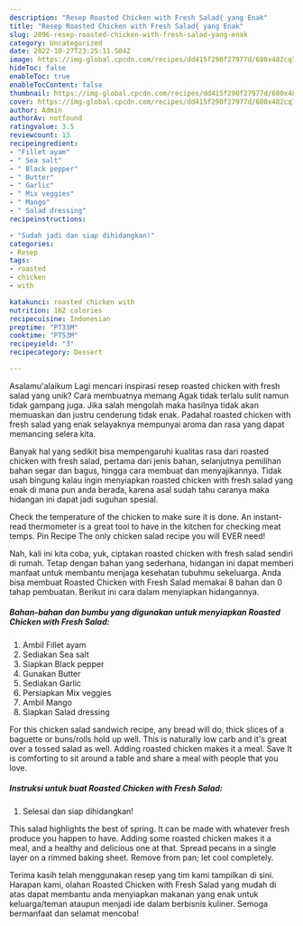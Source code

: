 ```yaml
---
description: "Resep Roasted Chicken with Fresh Salad{ yang Enak"
title: "Resep Roasted Chicken with Fresh Salad{ yang Enak"
slug: 2096-resep-roasted-chicken-with-fresh-salad-yang-enak
category: Uncategorized
date: 2022-10-27T23:25:11.504Z
image: https://img-global.cpcdn.com/recipes/dd415f290f27977d/680x482cq70/roasted-chicken-with-fresh-salad-foto-resep-utama.jpg
hideToc: false
enableToc: true
enableTocContent: false
thumbnail: https://img-global.cpcdn.com/recipes/dd415f290f27977d/680x482cq70/roasted-chicken-with-fresh-salad-foto-resep-utama.jpg
cover: https://img-global.cpcdn.com/recipes/dd415f290f27977d/680x482cq70/roasted-chicken-with-fresh-salad-foto-resep-utama.jpg
author: Admin
authorAv: notfound
ratingvalue: 3.5
reviewcount: 13
recipeingredient:
- "Fillet ayam"
- " Sea salt"
- " Black pepper"
- " Butter"
- " Garlic"
- " Mix veggies"
- " Mango"
- " Salad dressing"
recipeinstructions:

- "Sudah jadi dan siap dihidangkan!"
categories:
- Resep
tags:
- roasted
- chicken
- with

katakunci: roasted chicken with 
nutrition: 162 calories
recipecuisine: Indonesian
preptime: "PT33M"
cooktime: "PT53M"
recipeyield: "3"
recipecategory: Dessert

---
```



Asalamu'alaikum Lagi mencari inspirasi resep roasted chicken with fresh salad yang unik? Cara membuatnya memang Agak tidak terlalu sulit namun tidak gampang juga. Jika salah mengolah maka hasilnya tidak akan memuaskan dan justru cenderung tidak enak. Padahal roasted chicken with fresh salad yang enak selayaknya mempunyai aroma dan rasa yang dapat memancing selera kita.


Banyak hal yang sedikit bisa mempengaruhi kualitas rasa dari roasted chicken with fresh salad, pertama dari jenis bahan, selanjutnya pemilihan bahan segar dan bagus, hingga cara membuat dan menyajikannya. Tidak usah bingung kalau ingin menyiapkan roasted chicken with fresh salad yang enak di mana pun anda berada, karena asal sudah tahu caranya maka hidangan ini dapat jadi suguhan spesial.

Check the temperature of the chicken to make sure it is done. An instant-read thermometer is a great tool to have in the kitchen for checking meat temps. Pin Recipe The only chicken salad recipe you will EVER need!


Nah, kali ini kita coba, yuk, ciptakan roasted chicken with fresh salad sendiri di rumah. Tetap dengan bahan yang sederhana, hidangan ini dapat memberi manfaat untuk membantu menjaga kesehatan tubuhmu sekeluarga. Anda bisa membuat Roasted Chicken with Fresh Salad memakai 8 bahan dan 0 tahap pembuatan. Berikut ini cara dalam menyiapkan hidangannya.

<!--inarticleads1-->

##### Bahan-bahan dan bumbu yang digunakan untuk menyiapkan Roasted Chicken with Fresh Salad:

1. Ambil Fillet ayam
1. Sediakan  Sea salt
1. Siapkan  Black pepper
1. Gunakan  Butter
1. Sediakan  Garlic
1. Persiapkan  Mix veggies
1. Ambil  Mango
1. Siapkan  Salad dressing


For this chicken salad sandwich recipe, any bread will do, thick slices of a baguette or buns/rolls hold up well. This is naturally low carb and it&#39;s great over a tossed salad as well. Adding roasted chicken makes it a meal. Save It is comforting to sit around a table and share a meal with people that you love. 

<!--inarticleads2-->

##### Instruksi untuk buat Roasted Chicken with Fresh Salad:


1. Selesai dan siap dihidangkan!

This salad highlights the best of spring. It can be made with whatever fresh produce you happen to have. Adding some roasted chicken makes it a meal, and a healthy and delicious one at that. Spread pecans in a single layer on a rimmed baking sheet. Remove from pan; let cool completely. 

Terima kasih telah menggunakan resep yang tim kami tampilkan di sini. Harapan kami, olahan Roasted Chicken with Fresh Salad yang mudah di atas dapat membantu anda menyiapkan makanan yang enak untuk keluarga/teman ataupun menjadi ide dalam berbisnis kuliner. Semoga bermanfaat dan selamat mencoba!
